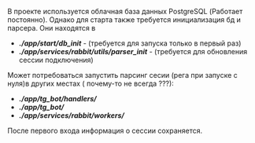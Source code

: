 В проекте используется облачная база данных PostgreSQL (Работает постоянно). 
Однако для старта также требуется инициализация бд и парсера.
Они находятся в   
- __*./app/start/db_init*__ - (требуется для запуска только в первый раз)
- __*./app/services/rabbit/utils/parser_init*__ - (требуется для обновления сессии подключения)


Может потребоваться запустить парсинг сесии (рега при запуске с нуля)в других местах ( почему-то не всегда ???):
- __*./app/tg_bot/handlers/*__
- __*./app/tg_bot/*__
- __*./app/services/rabbit/workers/*__ 

После первого входа информация о сессии сохраняется.
